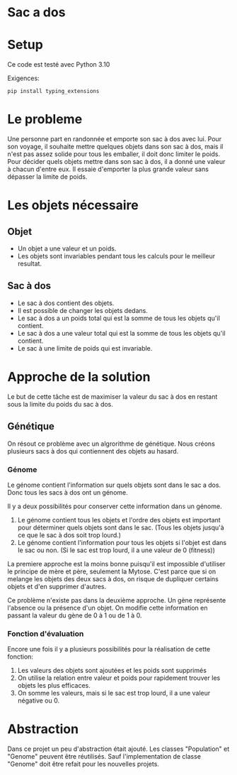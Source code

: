 # Sac a dos
# Setup
Ce code est testé avec Python 3.10

Exigences: 
```
pip install typing_extensions
```
# Le probleme
Une personne part en randonnée et emporte son sac à dos avec lui. Pour son voyage, il souhaite mettre quelques objets dans son sac à dos, mais il n'est pas assez solide pour tous les emballer, il doit donc limiter le poids.
Pour décider quels objets mettre dans son sac à dos, il a donné une valeur à chacun d'entre eux. Il essaie d'emporter la plus grande valeur sans dépasser la limite de poids.

# Les objets nécessaire
## Objet
- Un objet a une valeur et un poids. 
- Les objets sont invariables pendant tous les calculs pour le meilleur resultat.
## Sac à dos
- Le sac à dos contient des objets. 
- Il est possible de changer les objets dedans.
- Le sac à dos a un poids total qui est la somme de tous les objets qu'il contient.
- Le sac à dos a une valeur total qui est la somme de tous les objets qu'il contient.
- Le sac à une limite de poids qui est invariable.

# Approche de la solution
Le but de cette tâche est de maximiser la valeur du sac à dos en restant sous la limite du poids du sac à dos.

## Génétique
On résout ce problème avec un algrorithme de génétique.
Nous créons plusieurs sacs à dos qui contiennent des objets au hasard.

### Génome
Le génome contient l'information sur quels objets sont dans le sac a dos. Donc tous les sacs à dos ont un génome.

Il y a deux possibilités pour conserver cette information dans un génome.
1. Le génome contient tous les objets et l'ordre des objets est important pour déterminer quels objets sont dans le sac. (Tous les objets jusqu'à ce que le sac à dos soit trop lourd.)
2. Le génome contient l'information pour tous les objets si l'objet est dans le sac ou non. (Si le sac est trop lourd, il a une valeur de 0 (fitness))

La premiere approche est la moins bonne puisqu'il est impossible d'utiliser le principe de mère et père, seulement la Mytose. C'est parce que si on melange les objets des deux sacs à dos, on risque de dupliquer certains objets et d'en supprimer d'autres.

Ce problème n'existe pas dans la deuxième approche. Un gène représente l'absence ou la présence d'un objet. On modifie cette information en passant la valeur du gène de 0 à 1 ou de 1 à 0.

### Fonction d'évaluation
Encore une fois il y a plusieurs possibilités pour la réalisation de cette fonction:
1. Les valeurs des objets sont ajoutées et les poids sont supprimés
2. On utilise la relation entre valeur et poids pour rapidement trouver les objets les plus efficaces.
3. On somme les valeurs, mais si le sac est trop lourd, il a une valeur négative ou 0.

# Abstraction
Dans ce projet un peu d'abstraction était ajouté. Les classes "Population" et "Genome" peuvent être réutilisés. Sauf l'implementation de classe "Genome" doit être refait pour les nouvelles projets.